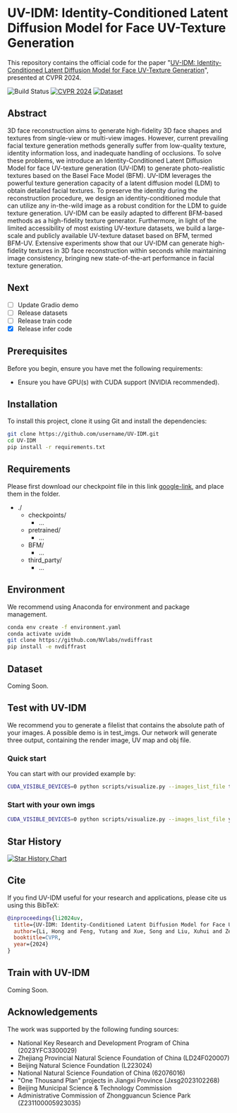 # UV-IDM: Identity-Conditioned Latent Diffusion Model for Face UV-Texture Generation

This repository contains the official code for the paper "[UV-IDM: Identity-Conditioned Latent Diffusion Model for Face UV-Texture Generation](https://openaccess.thecvf.com/content/CVPR2024/papers/Li_UV-IDM_Identity-Conditioned_Latent_Diffusion_Model_for_Face_UV-Texture_Generation_CVPR_2024_paper.pdf)", presented at CVPR 2024.

![Build Status](https://img.shields.io/badge/build-passing-brightgreen.svg)
[![CVPR 2024](https://img.shields.io/badge/CVPR-2024-red.svg)](https://openaccess.thecvf.com/content/CVPR2024/papers/Li_UV-IDM_Identity-Conditioned_Latent_Diffusion_Model_for_Face_UV-Texture_Generation_CVPR_2024_paper.pdf)
[![Dataset](https://img.shields.io/badge/Dataset-Coming_Soon-lightgrey.svg)](#)



## Abstract

3D face reconstruction aims to generate high-fidelity 3D face shapes and textures from single-view or multi-view images. However, current prevailing facial texture generation methods generally suffer from low-quality texture, identity information loss, and inadequate handling of occlusions. To solve these problems, we introduce an Identity-Conditioned Latent Diffusion Model for face UV-texture generation (UV-IDM) to generate photo-realistic textures based on the Basel Face Model (BFM). UV-IDM leverages the powerful texture generation capacity of a latent diffusion model (LDM) to obtain detailed facial textures. To preserve the identity during the reconstruction procedure, we design an identity-conditioned module that can utilize any in-the-wild image as a robust condition for the LDM to guide texture generation. UV-IDM can be easily adapted to different BFM-based methods as a high-fidelity texture generator. Furthermore, in light of the limited accessibility of most existing UV-texture datasets, we build a large-scale and publicly available UV-texture dataset based on BFM, termed BFM-UV. Extensive experiments show that our UV-IDM can generate high-fidelity textures in 3D face reconstruction within seconds while maintaining image consistency, bringing new state-of-the-art performance in facial texture generation.



## Next

- [ ] Update Gradio demo
- [ ] Release datasets
- [ ] Release train code
- [x] Release infer code

## Prerequisites

Before you begin, ensure you have met the following requirements:
* Ensure you have GPU(s) with CUDA support (NVIDIA recommended).

## Installation

To install this project, clone it using Git and install the dependencies:

```bash
git clone https://github.com/username/UV-IDM.git
cd UV-IDM
pip install -r requirements.txt
```

## Requirements

Please first download our checkpoint file in this link [google-link](https://drive.google.com/drive/folders/1ZgKWL_7aFnSUiCZTt6YVCT3oSxwBwTEn?usp=sharing), and place them in the folder.

- ./
    - checkpoints/
        - ...
    - pretrained/
        - ...
    - BFM/
        - ...
    - third_party/
        - ...


## Environment
We recommend using Anaconda for environment and package management.

```bash
conda env create -f environment.yaml
conda activate uvidm
git clone https://github.com/NVlabs/nvdiffrast
pip install -e nvdiffrast
```

## Dataset

Coming Soon.

## Test with UV-IDM
We recommend you to generate a filelist that contains the absolute path of your images.
A possible demo is in test_imgs.
Our network will generate three output, containing the render image, UV map and obj file.

### Quick start

You can start with our provided example by:
```bash
CUDA_VISIBLE_DEVICES=0 python scripts/visualize.py --images_list_file test.txt --outdir test_imgs/output
```

### Start with your own imgs
```bash
CUDA_VISIBLE_DEVICES=0 python scripts/visualize.py --images_list_file your_txt_list --outdir your_output_path
```

## Star History

[![Star History Chart](https://api.star-history.com/svg?repos=Luh1124/UV-IDM&type=Date)](https://star-history.com/#Luh1124/UV-IDM&Date)


## Cite

If you find UV-IDM useful for your research and applications, please cite us using this BibTeX:

```bibtex
@inproceedings{li2024uv,
  title={UV-IDM: Identity-Conditioned Latent Diffusion Model for Face UV-Texture Generation},
  author={Li, Hong and Feng, Yutang and Xue, Song and Liu, Xuhui and Zeng, Bohan and Li, Shanglin and Liu, Boyu and Liu, Jianzhuang and Han, Shumin and Zhang, Baochang},
  booktitle=CVPR,
  year={2024}
}
```

## Train with UV-IDM

Coming Soon.

## Acknowledgements

The work was supported by the following funding sources:

- National Key Research and Development Program of China (2023YFC3300029)
- Zhejiang Provincial Natural Science Foundation of China (LD24F020007)
- Beijing Natural Science Foundation (L223024)
- National Natural Science Foundation of China (62076016)
- "One Thousand Plan" projects in Jiangxi Province (Jxsg2023102268)
- Beijing Municipal Science & Technology Commission
- Administrative Commission of Zhongguancun Science Park (Z231100005923035)